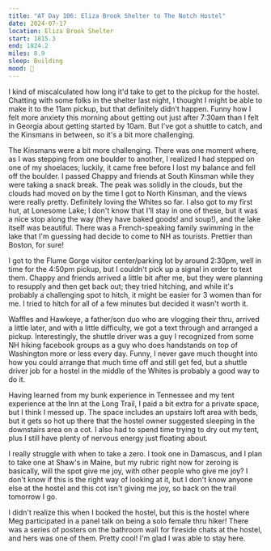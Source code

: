 ```yaml
---
title: "AT Day 106: Eliza Brook Shelter to The Notch Hostel"
date: 2024-07-17
location: Eliza Brook Shelter
start: 1815.3
end: 1824.2
miles: 8.9
sleep: Building
mood: 🙂
---
```

I kind of miscalculated how long it'd take to get to the pickup for the hostel. Chatting with some folks in the shelter last night, I  thought I might be able to make it to the 11am pickup, but that definitely didn't happen. Funny how I felt more anxiety this morning about getting out just after 7:30am than I felt in Georgia about getting started by 10am. But I've got a shuttle to catch, and the Kinsmans in between, so it's a bit more challenging.

The Kinsmans were a bit more challenging. There was one moment where, as I was stepping from one boulder to another, I realized I had stepped on one of my shoelaces; luckily, it came free before I lost my balance and fell off the boulder. I passed Chappy and friends at South Kinsman while they were taking a snack break. The peak was solidly in the clouds, but the clouds had moved on by the time I got to North Kinsman, and the views were really pretty. Definitely loving the Whites so far. I also got to my first hut, at Lonesome Lake; I don't know that I'll stay in one of these, but it was a nice stop along the way (they have baked goods! and soup!), and the lake itself was beautiful. There was a French-speaking family swimming in the lake that I'm guessing had decide to come to NH as tourists. Prettier than Boston, for sure!

I got to the Flume Gorge visitor center/parking lot by around 2:30pm, well in time for the 4:50pm pickup, but I couldn't pick up a signal in order to text them. Chappy and friends arrived a little bit after me, but they were planning to resupply and then get back out; they tried hitching, and while it's probably a challenging spot to hitch, it might be easier for 3 women than for me. I tried to hitch for all of a few minutes but decided it wasn't worth it.

Waffles and Hawkeye, a father/son duo who are vlogging their thru, arrived a little later, and with a little difficulty, we got a text through and arranged a pickup. Interestingly, the shuttle driver was a guy I recognized from some NH hiking facebook groups as a guy who does handstands on top of Washington more or less every day. Funny, I never gave much thought into how you could arrange that much time off and still get fed, but a shuttle driver job for a hostel in the middle of the Whites is probably a good way to do it.

Having learned from my bunk experience in Tennessee and my tent experience at the Inn at the Long Trail, I paid a bit extra for a private space, but I think I messed up. The space includes an upstairs loft area with beds, but it gets so hot up there that the hostel owner suggested sleeping in the downstairs area on a cot. I also had to spend time trying to dry out my tent, plus I still have plenty of nervous energy just floating about.

I really struggle with when to take a zero. I took one in Damascus, and I plan to take one at Shaw's in Maine, but my rubric right now for zeroing is basically, will the spot give me joy, with other people who give me joy? I don't know if this is the right way of looking at it, but I don't know anyone else at the hostel and this cot isn't giving me joy, so back on the trail tomorrow I go.

I didn't realize this when I booked the hostel, but this is the hostel where Meg participated in a panel talk on being a solo female thru hiker! There was a series of posters on the bathroom wall for fireside chats at the hostel, and hers was one of them. Pretty cool! I'm glad I was able to stay here.
